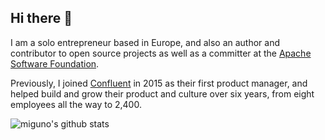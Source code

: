 ## Hi there 👋

I am a solo entrepreneur based in Europe, and also an author and contributor to open source projects as well as a committer at the [Apache Software Foundation](https://www.apache.org/).

Previously, I joined [Confluent](https://www.confluent.io/) in 2015 as their first product manager, and helped build and grow their product and culture over six years, from eight employees all the way to 2,400. 

<img align="center" src="https://github-readme-stats.vercel.app/api?username=miguno&show_icons=true&include_all_commits=true&theme=dracula&hide_border=true" alt="miguno's github stats" />

<!--
**miguno/miguno** is a ✨ _special_ ✨ repository because its `README.md` (this file) appears on your GitHub profile.

Here are some ideas to get you started:

- 🔭 I’m currently working on ...
- 🌱 I’m currently learning ...
- 👯 I’m looking to collaborate on ...
- 🤔 I’m looking for help with ...
- 💬 Ask me about ...
- 📫 How to reach me: ...
- 😄 Pronouns: ...
- ⚡ Fun fact: ...
-->
